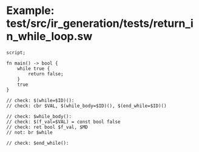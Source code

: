 # Example: test/src/ir_generation/tests/return_in_while_loop.sw

```sway
script;

fn main() -> bool {
    while true {
        return false;
    }
    true
}

// check: $(while=$ID)():
// check: cbr $VAL, $(while_body=$ID)(), $(end_while=$ID)()

// check: $while_body():
// check: $(f_val=$VAL) = const bool false
// check: ret bool $f_val, $MD
// not: br $while

// check: $end_while():

```

